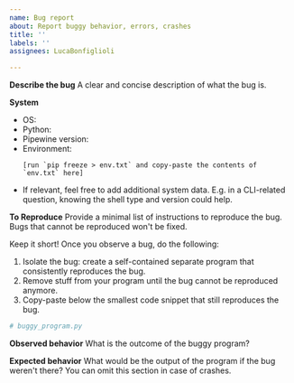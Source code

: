```yaml
---
name: Bug report
about: Report buggy behavior, errors, crashes
title: ''
labels: ''
assignees: LucaBonfiglioli

---
```


**Describe the bug**
A clear and concise description of what the bug is.

**System**
 - OS:
 - Python: 
 - Pipewine version: 
 - Environment:
   ```
   [run `pip freeze > env.txt` and copy-paste the contents of `env.txt` here]
   ``` 
 - If relevant, feel free to add additional system data. E.g. in a CLI-related question, knowing the shell type and version could help.

**To Reproduce**
Provide a minimal list of instructions to reproduce the bug. Bugs that cannot be reproduced won't be fixed.

Keep it short! Once you observe a bug, do the following:
1. Isolate the bug: create a self-contained separate program that consistently reproduces the bug.
2. Remove stuff from your program until the bug cannot be reproduced anymore.
3. Copy-paste below the smallest code snippet that still reproduces the bug.

```python
# buggy_program.py
```

**Observed behavior**
What is the outcome of the buggy program? 

**Expected behavior**
What would be the output of the program if the bug weren't there?
You can omit this section in case of crashes.
